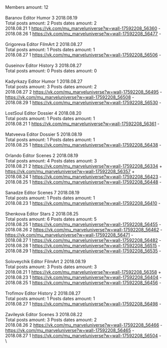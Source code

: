 Members amount: 12\
\
Baranov	Editor Humor 3 2018.08.19\
Total posts amount: 2	Posts dates amount: 2\
2018.08.21 1 https://vk.com/mu_marveluniverse?w=wall-17592208_56360 -	\
2018.08.26 1 https://vk.com/mu_marveluniverse?w=wall-17592208_56477 -	\
\
Grigoreva	Editor FilmArt 2 2018.08.27\
Total posts amount: 1	Posts dates amount: 1\
2018.08.27 1 https://vk.com/mu_marveluniverse?w=wall-17592208_56506 -	\
\
Guseinov	Editor History 3 2018.08.27\
Total posts amount: 0	Posts dates amount: 0\
\
Kadyrkazy	Editor Humor 1 2018.08.27\
Total posts amount: 3	Posts dates amount: 2\
2018.08.27 2 https://vk.com/mu_marveluniverse?w=wall-17592208_56495 -	https://vk.com/mu_marveluniverse?w=wall-17592208_56508 -	\
2018.08.29 1 https://vk.com/mu_marveluniverse?w=wall-17592208_56530 -	\
\
LostSoul	Editor Dossier 4 2018.08.20\
Total posts amount: 1	Posts dates amount: 1\
2018.08.21 1 https://vk.com/mu_marveluniverse?w=wall-17592208_56361 -	\
\
Matveeva	Editor Dossier 5 2018.08.19\
Total posts amount: 1	Posts dates amount: 1\
2018.08.25 1 https://vk.com/mu_marveluniverse?w=wall-17592208_56438 -	\
\
Orlando	Editor Scenes 2 2018.08.19\
Total posts amount: 4	Posts dates amount: 3\
2018.08.21 2 https://vk.com/mu_marveluniverse?w=wall-17592208_56334 +	https://vk.com/mu_marveluniverse?w=wall-17592208_56357 +	\
2018.08.24 1 https://vk.com/mu_marveluniverse?w=wall-17592208_56423 -	\
2018.08.25 1 https://vk.com/mu_marveluniverse?w=wall-17592208_56448 -	\
\
Sanadze	Editor Scenes 7 2018.08.19\
Total posts amount: 1	Posts dates amount: 1\
2018.08.23 1 https://vk.com/mu_marveluniverse?w=wall-17592208_56410 -	\
\
Shenkova	Editor Stars 2 2018.08.25\
Total posts amount: 6	Posts dates amount: 5\
2018.08.25 1 https://vk.com/mu_marveluniverse?w=wall-17592208_56455 -	\
2018.08.26 2 https://vk.com/mu_marveluniverse?w=wall-17592208_56462 -	https://vk.com/mu_marveluniverse?w=wall-17592208_56471 -	\
2018.08.27 1 https://vk.com/mu_marveluniverse?w=wall-17592208_56482 -	\
2018.08.28 1 https://vk.com/mu_marveluniverse?w=wall-17592208_56515 -	\
2018.08.29 1 https://vk.com/mu_marveluniverse?w=wall-17592208_56535 -	\
\
Soloveychik	Editor FilmArt 2 2018.08.19\
Total posts amount: 3	Posts dates amount: 3\
2018.08.21 1 https://vk.com/mu_marveluniverse?w=wall-17592208_56358 +	\
2018.08.23 1 https://vk.com/mu_marveluniverse?w=wall-17592208_56404 -	\
2018.08.25 1 https://vk.com/mu_marveluniverse?w=wall-17592208_56456 -	\
\
Trofimov	Editor History 2 2018.08.27\
Total posts amount: 1	Posts dates amount: 1\
2018.08.27 1 https://vk.com/mu_marveluniverse?w=wall-17592208_56498 -	\
\
Zavileysk	Editor Scenes 3 2018.08.22\
Total posts amount: 3	Posts dates amount: 2\
2018.08.26 2 https://vk.com/mu_marveluniverse?w=wall-17592208_56466 -	https://vk.com/mu_marveluniverse?w=wall-17592208_56465 -	\
2018.08.27 1 https://vk.com/mu_marveluniverse?w=wall-17592208_56504 -	\
\
